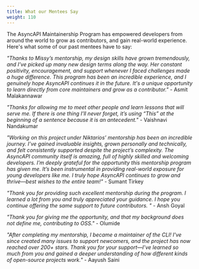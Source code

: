 ```yaml
---
title: What our Mentees Say
weight: 110
---
```


The AsyncAPI Maintainership Program has empowered developers from around the world to grow as contributors, and gain real-world experience. Here's what some of our past mentees have to say:

_"Thanks to Missy’s mentorship, my design skills have grown tremendously, and I’ve picked up many new design terms along the way. Her constant positivity, encouragement, and support whenever I faced challenges made a huge difference. This program has been an incredible experience, and I genuinely hope AsyncAPI continues it in the future. It's a unique opportunity to learn directly from core maintainers and grow as a contributor."_ - Asmit Malakannawar


_"Thanks for allowing me to meet other people and learn lessons that will serve me. If there is one thing I’ll never forget, it’s using “This” at the beginning of a sentence because it is an antecedent."_ - Vaishnavi Nandakumar

_"Working on this project under Niktarios’ mentorship has been an incredible journey. I’ve gained invaluable insights, grown personally and technically, and felt consistently supported despite the project’s complexity. The AsyncAPI community itself is amazing, full of highly skilled and welcoming developers. I’m deeply grateful for the opportunity this mentorship program has given me. It’s been instrumental in providing real-world exposure for young developers like me. I truly hope AsyncAPI continues to grow and thrive—best wishes to the entire team!"_ - Sumant Tirkey

_"Thank you for providing such excellent mentorship during the program. I learned a lot from you and truly appreciated your guidance. I hope you continue offering the same support to future contributors. "_ - Ansh Goyal

_"Thank you for giving me the opportunity, and that my background does not define me, contributing to OSS."_ - Olumide

_"After completing my mentorship, I became a maintainer of the CLI! I've since created many issues to support newcomers, and the project has now reached over 200+ stars. Thank you for your support—I’ve learned so much from you and gained a deeper understanding of how different kinds of open-source projects work."_ - Aayush Saini